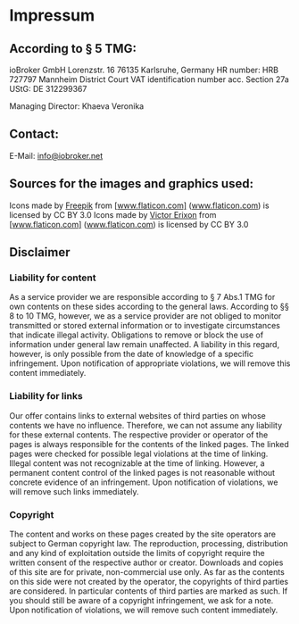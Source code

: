 # Impressum

## According to § 5 TMG:

ioBroker GmbH
Lorenzstr. 16
76135 Karlsruhe, Germany
HR number: HRB 727797
Mannheim District Court
VAT identification number acc. Section 27a UStG: DE 312299367

Managing Director: Khaeva Veronika

Contact:
---
E-Mail: info@iobroker.net

## Sources for the images and graphics used:
Icons made by [Freepik](http://www.freepik.com/) from [www.flaticon.com] (www.flaticon.com) is licensed by CC BY 3.0
Icons made by [Victor Erixon](http://www.flaticon.com/authors/victor-erixon) from [www.flaticon.com] (www.flaticon.com) is licensed by CC BY 3.0

## Disclaimer

### Liability for content

As a service provider we are responsible according to § 7 Abs.1 TMG for own contents on these sides according to the general laws. According to §§ 8 to 10 TMG, however, we as a service provider are not obliged to monitor transmitted or stored external information or to investigate circumstances that indicate illegal activity. Obligations to remove or block the use of information under general law remain unaffected. A liability in this regard, however, is only possible from the date of knowledge of a specific infringement. Upon notification of appropriate violations, we will remove this content immediately.

### Liability for links

Our offer contains links to external websites of third parties on whose contents we have no influence. Therefore, we can not assume any liability for these external contents. The respective provider or operator of the pages is always responsible for the contents of the linked pages. The linked pages were checked for possible legal violations at the time of linking. Illegal content was not recognizable at the time of linking. However, a permanent content control of the linked pages is not reasonable without concrete evidence of an infringement. Upon notification of violations, we will remove such links immediately.

### Copyright

The content and works on these pages created by the site operators are subject to German copyright law. The reproduction, processing, distribution and any kind of exploitation outside the limits of copyright require the written consent of the respective author or creator. Downloads and copies of this site are for private, non-commercial use only. As far as the contents on this side were not created by the operator, the copyrights of third parties are considered. In particular contents of third parties are marked as such. If you should still be aware of a copyright infringement, we ask for a note. Upon notification of violations, we will remove such content immediately.
